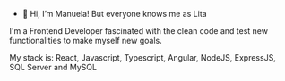 - 👋 Hi, I’m Manuela! But everyone knows me as Lita 

I'm a Frontend Developer fascinated with the clean code and test new functionalities to make myself new goals. 

My stack is: React, Javascript, Typescript, Angular, NodeJS, ExpressJS, SQL Server and MySQL
